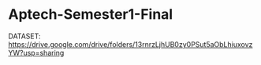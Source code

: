 # Aptech-Semester1-Final
DATASET: https://drive.google.com/drive/folders/13rnrzLjhUB0zy0PSut5aObLhiuxovzYW?usp=sharing
